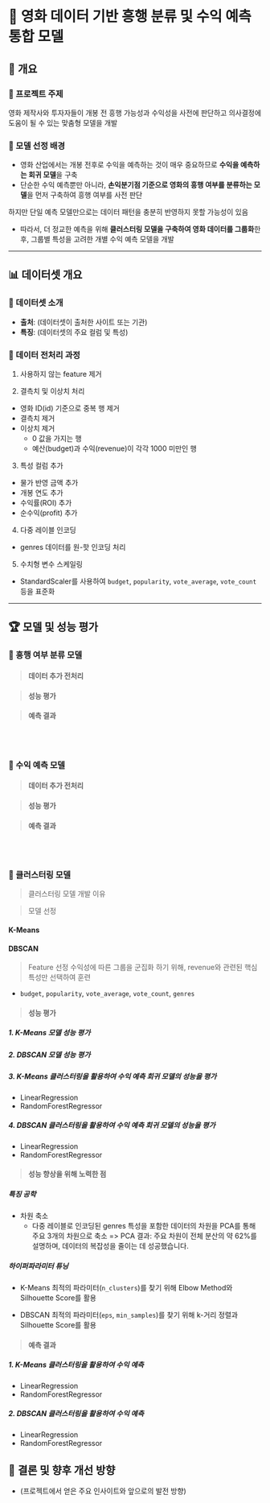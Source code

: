 # 🍿 영화 데이터 기반 흥행 분류 및 수익 예측 통합 모델

## 📖 개요
### 📍 프로젝트 주제
영화 제작사와 투자자들이 개봉 전 흥행 가능성과 수익성을 사전에 판단하고 의사결정에 도움이 될 수 있는 맞춤형 모델을 개발


### 📍 모델 선정 배경

- 영화 산업에서는 개봉 전후로 수익을 예측하는 것이 매우 중요하므로 **수익을 예측하는 회귀 모델**을 구축
- 단순한 수익 예측뿐만 아니라, **손익분기점 기준으로 영화의 흥행 여부를 분류하는 모델**을 먼저 구축하여 흥행 여부를 사전 판단

하지만 단일 예측 모델만으로는 데이터 패턴을 충분히 반영하지 못할 가능성이 있음 
- 따라서, 더 정교한 예측을 위해 **클러스터링 모델을 구축하여 영화 데이터를 그룹화**한 후, 그룹별 특성을 고려한 개별 수익 예측 모델을 개발

---

## 📊 데이터셋 개요
### 📍 데이터셋 소개
- **출처**: (데이터셋이 출처한 사이트 또는 기관)
- **특징**: (데이터셋의 주요 컬럼 및 특성)

### 📍 데이터 전처리 과정

1. 사용하지 않는 feature 제거

2. 결측치 및 이상치 처리
  - 영화 ID(id) 기준으로 중복 행 제거
  - 결측치 제거
  - 이상치 제거
    - 0 값을 가지는 행
    - 예산(budget)과 수익(revenue)이 각각 1000 미만인 행

3. 특성 컬럼 추가
  - 물가 반영 금액 추가
  - 개봉 연도 추가
  - 수익률(ROI) 추가
  - 순수익(profit) 추가

4. 다중 레이블 인코딩
  - genres 데이터를 원-핫 인코딩 처리

5. 수치형 변수 스케일링
  - StandardScaler를 사용하여 `budget`, `popularity`, `vote_average`, `vote_count`등을 표준화

---

## 🏆 모델 및 성능 평가

### 📍 흥행 여부 분류 모델
> #### 데이터 추가 전처리

> #### 성능 평가

> #### 예측 결과

</br></br>

### 📍 수익 예측 모델
> #### 데이터 추가 전처리

> #### 성능 평가

> #### 예측 결과

</br></br>

### 📍 클러스터링 모델
> 클러스터링 모델 개발 이유

> 모델 선정
  #### K-Means
  #### DBSCAN 

> Feature 선정
수익성에 따른 그룹을 군집화 하기 위해, revenue와 관련된 핵심 특성만 선택하여 훈련
- `budget`, `popularity`, `vote_average`, `vote_count`, `genres`

> #### 성능 평가
##### 1. K-Means 모델 성능 평가
##### 2. DBSCAN 모델 성능 평가
##### 3. K-Means 클러스터링을 활용하여 수익 예측 회귀 모델의 성능을 평가
- LinearRegression
- RandomForestRegressor
##### 4. DBSCAN 클러스터링을 활용하여 수익 예측 회귀 모델의 성능을 평가
- LinearRegression
- RandomForestRegressor

> #### 성능 향상을 위해 노력한 점
##### 특징 공학
- 차원 축소
  - 다중 레이블로 인코딩된 genres 특성을 포함한 데이터의 차원을 PCA를 통해 주요 3개의 차원으로 축소
  => PCA 결과: 주요 차원이 전체 분산의 약 62%를 설명하며, 데이터의 복잡성을 줄이는 데 성공했습니다.
##### 하이퍼파라미터 튜닝
- K-Means
최적의 파라미터(`n_clusters`)를 찾기 위해 Elbow Method와 Silhouette Score를 활용

- DBSCAN
최적의 파라미터(`eps`, `min_samples`)를 찾기 위해 k-거리 정렬과 Silhouette Score를 활용

> #### 예측 결과
##### 1. K-Means 클러스터링을 활용하여 수익 예측
- LinearRegression
- RandomForestRegressor
##### 2. DBSCAN 클러스터링을 활용하여 수익 예측
- LinearRegression
- RandomForestRegressor

## 🚀 결론 및 향후 개선 방향
- (프로젝트에서 얻은 주요 인사이트와 앞으로의 발전 방향)
